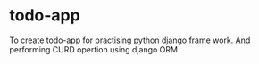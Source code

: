 # todo-app
To create todo-app for practising python django frame work. And performing CURD opertion using django ORM
